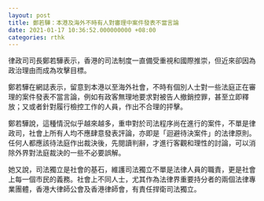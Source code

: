 ```yaml
---
layout: post
title: 鄭若驊：本港及海外不時有人對審理中案件發表不當言論
date: 2021-01-17 10:36:52.000000000 +08:00
categories: rthk
---
```


律政司司長鄭若驊表示，香港的司法制度一直備受重視和國際推崇，但近來卻因為政治理由而成為攻擊目標。

鄭若驊在網誌表示，留意到本港以至海外社會，不時有個別人士對一些法庭正在審理的案件發表不當言論，例如有政客無理地要求對被告人撤銷控罪，甚至立即釋放；又或者針對履行檢控工作的人員，作出不合理的抨擊。

鄭若驊說，這種情況似乎越來越多，重申對於司法程序尚在進行的案件，不單是律政司，社會上所有人均不應肆意發表評論，亦即是「迴避待決案件」的法律原則。任何人都應該待法庭作出裁決後，先閱讀判辭，才進行客觀和理性的討論，可以消除外界對法庭裁決的一些不必要誤解。

她又說，司法獨立是社會的基石，維護司法獨立不單是法律人員的職責，更是社會上每一個市民的義務。社會上不同人士，尤其作為法律界重要持分者的兩個法律專業團體，香港大律師公會及香港律師會，有責任捍衛司法獨立。
